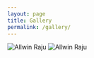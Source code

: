 ```yaml
---
layout: page
title: Gallery
permalink: /gallery/
---
```

![Allwin Raju](https://github.com/Allwin12/Allwin12.github.io/blob/master/images/IMG_2288.JPG)
<img src="https://github.com/Allwin12/Allwin12.github.io/blob/master/images/IMG_2288.JPG" alt="Allwin Raju">
